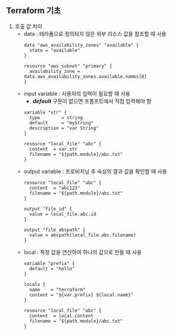 ## Terraform 기초
1. 호출 값 차이
    - data : 테라폼으로 정의되지 않은 외부 리소스 값을 참조할 때 사용
        ```
        data "aws_availability_zones" "available" {
          state = "available"
        }

        resource "aws_subnet" "primary" {
          availability_zone = data.aws_availability_zones.available.names[0]
        }
        ```
    - input variable : 사용자의 입력이 필요할 때 사용
        - ***default*** 구문이 없으면 프롬프트에서 직접 입력해야 함
        ```
        variable "str" {
          type        = string
          default     = "myString"
          description = "var String"
        }

        resource "local_file" "abc" {
          content  = var.str
          filename = "${path.module}/abc.txt"
        }
        ```
    - output variable : 프로비저닝 후 속성의 결과 값을 확인할 때 사용
        ```
        resource "local_file" "abc" {
          content  = "abc123"
          filename = "${path.module}/abc.txt"
        }

        output "file_id" {
          value = local_file.abc.id
        }

        output "file_abspath" {
          value = abspath(local_file.abc.filename)
        }
        ```
    - local : 특정 값을 연산하여 하나의 값으로 만들 때 사용
        ```
        variable "prefix" {
          default = "hello"
        }

        locals {
          name    = "terraform"
          content = "${var.prefix} ${local.name}"
        }

        resource "local_file" "abc" {
          content  = local.content
          filename = "${path.module}/abc.txt"
        }
        ```